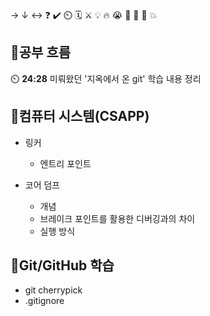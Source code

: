 → ↓ ↔ ❓ ✔️ ⏲️ 🗓️ ⚔️ 💡 🔥 😭 👏 🎵 🚨 💥

## 🧠공부 흐름
⏲️ **24:28** 미뤄왔던 '지옥에서 온 git' 학습 내용 정리  

## 📓컴퓨터 시스템(CSAPP)
- 링커
    - 엔트리 포인트

- 코어 덤프
    - 개념
    - 브레이크 포인트를 활용한 디버깅과의 차이
    - 실행 방식

## 💾Git/GitHub 학습
- git cherrypick
- .gitignore
